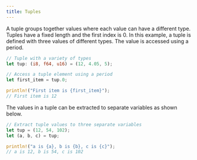 ```yaml
---
title: Tuples
---
```


A tuple groups together values where each value can have a different type. Tuples have a fixed length and the first index is 0. In this example, a tuple is defined with three values of different types. The value is accessed using a period.

```rust
// Tuple with a variety of types
let tup: (i8, f64, u16) = (12, 4.05, 5);

// Access a tuple element using a period
let first_item = tup.0;

println!("First item is {first_item}");
// First item is 12
```

The values in a tuple can be extracted to separate variables as shown below.

```rust
// Extract tuple values to three separate variables
let tup = (12, 54, 102);
let (a, b, c) = tup;

println!("a is {a}, b is {b}, c is {c}");
// a is 12, b is 54, c is 102
```
